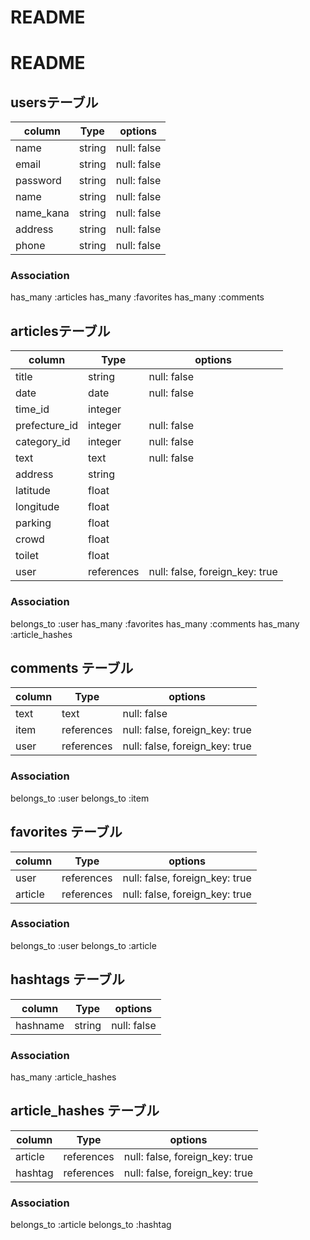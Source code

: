 # README

# README

##  usersテーブル

| column          | Type    | options     | 
| --------------- | ------  | ----------- |
| name            | string  | null: false |
| email           | string  | null: false |
| password        | string  | null: false |
| name            | string  | null: false |
| name_kana       | string  | null: false |
| address         | string  | null: false |
| phone           | string  | null: false |

### Association
 has_many :articles
 has_many :favorites
 has_many :comments


## articlesテーブル

| column        | Type       | options                        |
| ------------- | ---------- | ------------------------------ |
| title         | string     | null: false                    |
| date          | date       | null: false                    |
| time_id       | integer    |                                |
| prefecture_id | integer    | null: false                    |
| category_id   | integer    | null: false                    |
| text          | text       | null: false                    |
| address       | string     |                                |
| latitude      | float      |                                |
| longitude     | float      |                                |
| parking       | float      |                                |
| crowd         | float      |                                |
| toilet        | float      |                                |
| user          | references | null: false, foreign_key: true |

### Association
 belongs_to :user
 has_many   :favorites
 has_many   :comments
 has_many   :article_hashes


  ## comments テーブル

| column | Type       | options                        |
| -------| ---------  | ------------------------------ |
| text   | text       | null: false                    |
| item   | references | null: false, foreign_key: true |
| user   | references | null: false, foreign_key: true |

### Association
 belongs_to :user
 belongs_to :item

   ## favorites テーブル

| column  | Type       | options                        |
| ------- | ---------  | ------------------------------ |
| user    | references | null: false, foreign_key: true |
| article | references | null: false, foreign_key: true |

### Association
 belongs_to :user
 belongs_to :article

## hashtags テーブル

| column   | Type   | options                        |
| -------- | ------ | ------------------------------ |
| hashname | string | null: false                    |

### Association
 has_many :article_hashes

## article_hashes テーブル

| column  | Type       | options                        |
| ------- | ---------  | ------------------------------ |
| article | references | null: false, foreign_key: true |
| hashtag | references | null: false, foreign_key: true |

### Association
 belongs_to :article
 belongs_to :hashtag

